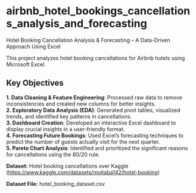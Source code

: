 # airbnb_hotel_bookings_cancellations_analysis_and_forecasting
Hotel Booking Cancellation Analysis & Forecasting – A Data-Driven Approach Using Excel

This project analyzes hotel booking cancellations for Airbnb hotels using Microsoft Excel.

## **Key Objectives**
**1. Data Cleaning & Feature Engineering**: Processed raw data to remove inconsistencies and created new columns for better insights.  
**2. Exploratory Data Analysis (EDA)**: Generated pivot tables, visualized trends, and identified key patterns in cancellations.  
**3. Dashboard Creation**: Developed an interactive Excel dashboard to display crucial insights in a user-friendly format.  
**4. Forecasting Future Bookings**: Used Excel’s forecasting techniques to predict the number of guests actually visit for the next quarter.  
**5. Pareto Chart Analysis**: Identified and prioritized the significant reasons for cancellations using the 80/20 rule.  

**Dataset:** Hotel booking cancellations over Kaggle (https://www.kaggle.com/datasets/mojtaba142/hotel-booking)

**Dataset File:** hotel_booking_dataset.csv
